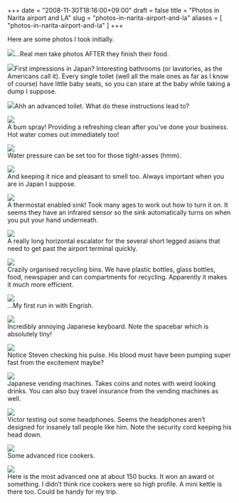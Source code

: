 +++
date = "2008-11-30T18:16:00+09:00"
draft = false
title = "Photos in Narita airport and LA"
slug = "photos-in-narita-airport-and-la"
aliases = [
	"photos-in-narita-airport-and-la"
]
+++

Here are some photos I took initially.

![](/images/2010/10/dscf0013.jpg)…Real men take photos AFTER they finish their food.

![](/images/2010/10/dscf0026.jpg)First impressions in Japan? Interesting bathrooms (or lavatories, as the Americans call it). Every single toilet (well all the male ones as far as I know of course) have little baby seats, so you can stare at the baby while taking a dump I suppose.

![](/images/2010/10/dscf0027.jpg)Ahh an advanced toilet. What do these instructions lead to?

![](/images/2010/10/dscf0028.jpg)  
A bum spray! Providing a refreshing clean after you’ve done your business. Hot water comes out immediately too!

![](/images/2010/10/dscf0029.jpg)  
Water pressure can be set too for those tight-asses (hmm).

![](/images/2010/10/dscf0030.jpg)  
And keeping it nice and pleasant to smell too. Always important when you are in Japan I suppose.

![](/images/2010/10/dscf0031.jpg)  
A thermostat enabled sink! Took many ages to work out how to turn it on. It seems they have an infrared sensor so the sink automatically turns on when you put your hand underneath.

![](/images/2010/10/dscf0035.jpg)  
A really long horizontal escalator for the several short legged asians that need to get past the airport terminal quickly.

![](/images/2010/10/dscf0036.jpg)  
Crazily organised recycling bins. We have plastic bottles, glass bottles, food, newspaper and can compartments for recycling. Apparently it makes it much more efficient.

![](/images/2010/10/dscf0037.jpg)  
…My first run in with Engrish.

![](/images/2010/10/dscf0038.jpg)  
Incredibly annoying Japanese keyboard. Note the spacebar which is absolutely tiny!

![](/images/2010/10/dscf0040.jpg)  
Notice Steven checking his pulse. His blood must have been pumping super fast from the excitement maybe?

![](/images/2010/10/dscf0043.jpg)  
Japanese vending machines. Takes coins and notes with weird looking drinks. You can also buy travel insurance from the vending machines as well.

![](/images/2010/10/dscf0044.jpg)  
Victor testing out some headphones. Seems the headphones aren’t designed for insanely tall people like him. Note the security cord keeping his head down.

![](/images/2010/10/dscf0045.jpg)  
Some advanced rice cookers.

![](/images/2010/10/dscf0047.jpg)  
Here is the most advanced one at about 150 bucks. It won an award or something. I didn’t think rice cookers were so high profile. A mini kettle is there too. Could be handy for my trip.


